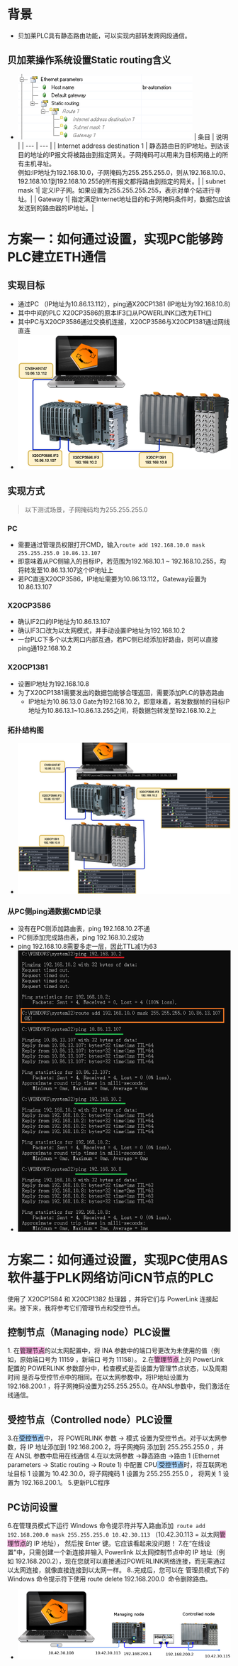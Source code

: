 # 背景
- 贝加莱PLC具有静态路由功能，可以实现内部转发跨网段通信。
## 贝加莱操作系统设置Static routing含义
- ![](FILES/031贝加莱PLC静态路由实现跨网段通信/image-20230216155643470.png)
| 条目 | 说明 |
| --- | --- |
| Internet address destination 1   | 静态路由目的IP地址。到达该目的地址的IP报文将被路由到指定网关。子网掩码可以用来为目标网络上的所有主机寻址。<br> 例如:IP地址为192.168.10.0，子网掩码为255.255.255.0，则从192.168.10.0、192.168.10.1到192.168.10.255的所有报文都将路由到指定的网关。|
| subnet mask 1|  定义IP子网。如果设置为255.255.255.255，表示对单个站进行寻址。|
| Gateway 1| 指定满足Internet地址目的和子网掩码条件时，数据包应该发送到的路由器的IP地址。|


# 方案一：如何通过设置，实现PC能够跨PLC建立ETH通信
## 实现目标
- 通过PC （IP地址为10.86.13.112），ping通X20CP1381 (IP地址为192.168.10.8)
- 其中中间的PLC X20CP3586的原本IF3口从POWERLINK口改为ETH口
- 其中PC与X20CP3586通过交换机连接，X20CP3586与X20CP1381通过网线直连
- ![](FILES/031贝加莱PLC静态路由实现跨网段通信/image-20230216155431476.png)
## 实现方式
> 以下测试场景，子网掩码均为255.255.255.0
### PC
- 需要通过管理员权限打开CMD，输入`route add 192.168.10.0 mask 255.255.255.0 10.86.13.107`
- 即意味着从PC侧输入的目标IP，若范围为192.168.10.1 ~ 192.168.10.255，均将转发至10.86.13.107这个IP地址上
- 若PC直连X20CP3586，IP地址需要为10.86.13.112，Gateway设置为10.86.13.107
### X20CP3586
- 确认IF2口的IP地址为10.86.13.107
- 确认IF3口改为以太网模式，并手动设置IP地址为192.168.10.2
- 一台PLC下多个以太网口内部互通，若PC侧已经添加好路由，则可以直接ping通192.168.10.2
### X20CP1381
- 设置IP地址为192.168.10.8
- 为了X20CP1381需要发出的数据包能够合理返回，需要添加PLC的静态路由
    - IP地址为10.86.13.0 Gate为192.168.10.2，即意味着，若发数据帧的目标IP地址为10.86.13.1~10.86.13.255之间，将数据包转发至192.168.10.2上
### 拓扑结构图
- ![](FILES/031贝加莱PLC静态路由实现跨网段通信/image-20230216155749446.png)
### 从PC侧ping通数据CMD记录
- 没有在PC侧添加路由表，ping 192.168.10.2不通
- PC侧添加完成路由表，ping 192.168.10.2成功
- ping 192.168.10.8需要多走一层，因此TTL减1为63
- ![](FILES/031贝加莱PLC静态路由实现跨网段通信/image-20230216161605284.png)

# 方案二：如何通过设置，实现PC使用AS软件基于PLK网络访问iCN节点的PLC
使用了 X20CP1584 和 X20CP1382 处理器 ，并将它们与 PowerLink 连接起来。接下来，我将参考它们管理节点和受控节点。

## 控制节点（Managing node）PLC设置
1. 在<span style="background:#F0A7D8">管理节点</span>的以太网配置中，将 INA 参数中的端口号更改为未使用的值（例如，原始端口号为 11159 ，新端口 号为 11158）。
2.在<span style="background:#F0A7D8">管理节点</span>上的 PowerLink 配置的 POWERLINK 参数部分中，检查模式是否设置为管理节点状态，以及周期时间 是否与受控节点中的相同。在以太网参数中，将IP地址设置为192.168.200.1 ，将子网掩码设置为255.255.255.0。在ANSL参数中，我们激活在线通信。

## 受控节点（Controlled node）PLC设置
3.在<span style="background:#A0CCF6">受控节点</span>中， 将 POWERLINK 参数 -> 模式 设置为受控节点。对于以太网参数，将 IP 地址添加到 192.168.200.2，将子网掩码 添加到 255.255.255.0 ，并在 ANSL 参数中启用在线通信
4.在以太网参数 ->静态路由 ->路由 1 (Ethernet parameters -> Static routing -> Route 1) 中配置 CPU<span style="background:#A0CCF6"> 受控节点</span>时，将互联网地址目标 1 设置为 10.42.30.0，将子网掩码 1 设置为 255.255.255.0 ， 将网关 1 设置为 192.168.200.1。
5.更新PLC程序

## PC访问设置
6.在管理员模式下运行 Windows 命令提示符并写入路由添加` route add 192.168.200.0 mask 255.255.255.0 10.42.30.113` （10.42.30.113 = 以太网<span style="background:#F0A7D8">管理节点</span>的 IP 地址）， 然后按 Enter 键。它应该看起来没问题！
7.在“在线设置”中，只需创建一个新连接并输入 Powerlink 以太网控制节点中的 IP 地址（例如 192.168.200.2），现在您就可以直接通过POWERLINK网络连接，而无需通过以太网连接，就像直接连接到以太网一样。
8..完成后，您可以在 管理员模式下的 Windows 命令提示符下使用 route delete 192.168.200.0  命令删除路由。

- ![](FILES/031贝加莱PLC静态路由实现跨网段通信/image-20230216163357703.png)

